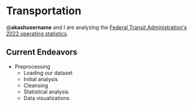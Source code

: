 # Transportation
@__akashusername__ and I are analyzing the [Federal Transit Administration's 2022 operating statistics](https://www.transit.dot.gov/ntd/data-product/2022-annual-database-service). 

## Current Endeavors
* Preprocessing
  * Loading our dataset
  * Initial analysis
  * Cleansing
  * Statistical analysis
  * Data visualizations
